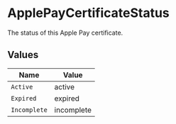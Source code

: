 # ApplePayCertificateStatus

The status of this Apple Pay certificate.


## Values

| Name         | Value        |
| ------------ | ------------ |
| `Active`     | active       |
| `Expired`    | expired      |
| `Incomplete` | incomplete   |